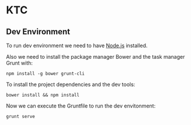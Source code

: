 # KTC


## Dev Environment
To run dev environment we need to have [Node.js](nodejs.org) installed.

Also we need to install the package manager Bower and the task manager Grunt with:

```
npm install -g bower grunt-cli
```

To install the project dependencies and the dev tools:

```
bower install && npm install
```

Now we can execute the Gruntfile to run the dev envitonment:

```
grunt serve
```
